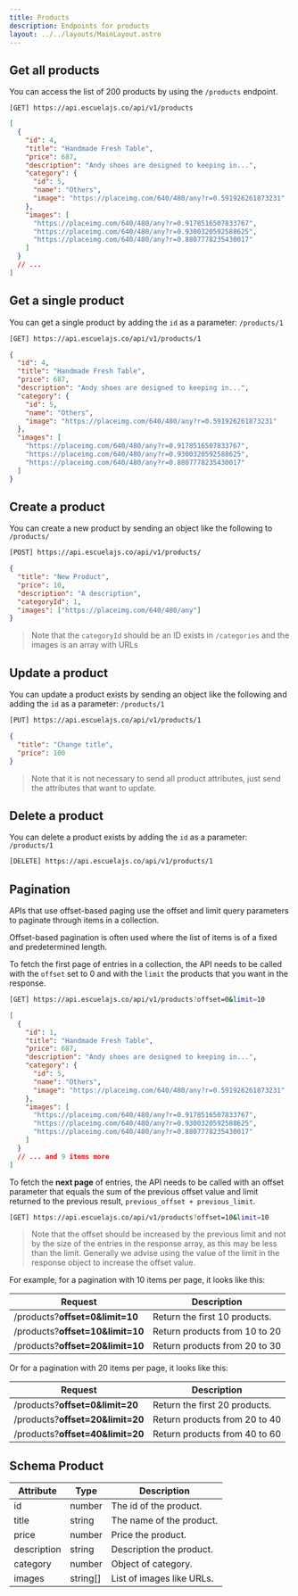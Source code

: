 ```yaml
---
title: Products
description: Endpoints for products
layout: ../../layouts/MainLayout.astro
---
```


## Get all products

You can access the list of 200 products by using the `/products` endpoint.

```
[GET] https://api.escuelajs.co/api/v1/products
```

```json
[
  {
    "id": 4,
    "title": "Handmade Fresh Table",
    "price": 687,
    "description": "Andy shoes are designed to keeping in...",
    "category": {
      "id": 5,
      "name": "Others",
      "image": "https://placeimg.com/640/480/any?r=0.591926261873231"
    },
    "images": [
      "https://placeimg.com/640/480/any?r=0.9178516507833767",
      "https://placeimg.com/640/480/any?r=0.9300320592588625",
      "https://placeimg.com/640/480/any?r=0.8807778235430017"
    ]
  }
  // ...
]
```

## Get a single product

You can get a single product by adding the `id` as a parameter: `/products/1`

```bash
[GET] https://api.escuelajs.co/api/v1/products/1
```

```json
{
  "id": 4,
  "title": "Handmade Fresh Table",
  "price": 687,
  "description": "Andy shoes are designed to keeping in...",
  "category": {
    "id": 5,
    "name": "Others",
    "image": "https://placeimg.com/640/480/any?r=0.591926261873231"
  },
  "images": [
    "https://placeimg.com/640/480/any?r=0.9178516507833767",
    "https://placeimg.com/640/480/any?r=0.9300320592588625",
    "https://placeimg.com/640/480/any?r=0.8807778235430017"
  ]
}
```

## Create a product

You can create a new product by sending an object like the following to `/products/`

```bash
[POST] https://api.escuelajs.co/api/v1/products/
```

```json
{
  "title": "New Product",
  "price": 10,
  "description": "A description",
  "categoryId": 1,
  "images": ["https://placeimg.com/640/480/any"]
}
```

> Note that the `categoryId` should be an ID exists in `/categories` and the images is an array with URLs

## Update a product

You can update a product exists by sending an object like the following and adding the `id` as a parameter: `/products/1`

```bash
[PUT] https://api.escuelajs.co/api/v1/products/1
```

```json
{
  "title": "Change title",
  "price": 100
}
```

> Note that it is not necessary to send all product attributes, just send the attributes that want to update.

## Delete a product

You can delete a product exists by adding the `id` as a parameter: `/products/1`

```bash
[DELETE] https://api.escuelajs.co/api/v1/products/1
```

## Pagination

APIs that use offset-based paging use the offset and limit query parameters to paginate through items in a collection.

Offset-based pagination is often used where the list of items is of a fixed and predetermined length.

To fetch the first page of entries in a collection, the API needs to be called with the `offset` set to 0 and with the `limit` the products that you want in the response.

```bash
[GET] https://api.escuelajs.co/api/v1/products?offset=0&limit=10
```

```json
[
  {
    "id": 1,
    "title": "Handmade Fresh Table",
    "price": 687,
    "description": "Andy shoes are designed to keeping in...",
    "category": {
      "id": 5,
      "name": "Others",
      "image": "https://placeimg.com/640/480/any?r=0.591926261873231"
    },
    "images": [
      "https://placeimg.com/640/480/any?r=0.9178516507833767",
      "https://placeimg.com/640/480/any?r=0.9300320592588625",
      "https://placeimg.com/640/480/any?r=0.8807778235430017"
    ]
  }
  // ... and 9 items more
]
```

To fetch the **next page** of entries, the API needs to be called with an offset parameter that equals the sum of the previous offset value and limit returned to the previous result, `previous_offset + previous_limit`.

```bash
[GET] https://api.escuelajs.co/api/v1/products?offset=10&limit=10
```

> Note that the offset should be increased by the previous limit and not by the size of the entries in the response array, as this may be less than the limit. Generally we advise using the value of the limit in the response object to increase the offset value.

For example, for a pagination with 10 items per page, it looks like this:

<!-- ```bash
[GET] http://api.escuelajs.co/api/v1/products?offset=0&limit=10
[GET] http://api.escuelajs.co/api/v1/products?offset=10&limit=10
[GET] http://api.escuelajs.co/api/v1/products?offset=20&limit=10
``` -->

| Request                          | Description                   |
| -------------------------------- | ----------------------------- |
| /products?**offset=0&limit=10**  | Return the first 10 products. |
| /products?**offset=10&limit=10** | Return products from 10 to 20 |
| /products?**offset=20&limit=10** | Return products from 20 to 30 |

Or for a pagination with 20 items per page, it looks like this:

| Request                          | Description                   |
| -------------------------------- | ----------------------------- |
| /products?**offset=0&limit=20**  | Return the first 20 products. |
| /products?**offset=20&limit=20** | Return products from 20 to 40 |
| /products?**offset=40&limit=20** | Return products from 40 to 60 |

## Schema Product

| Attribute   | Type     | Description               |
| ----------- | -------- | ------------------------- |
| id          | number   | The id of the product.    |
| title       | string   | The name of the product.  |
| price       | number   | Price the product.        |
| description | string   | Description the product.  |
| category    | number   | Object of category.       |
| images      | string[] | List of images like URLs. |
